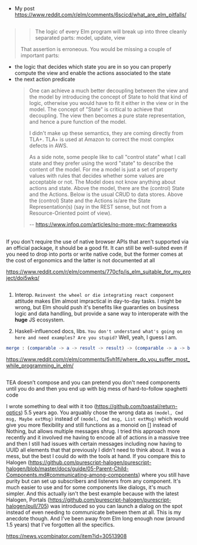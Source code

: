 - My post https://www.reddit.com/r/elm/comments/6scicd/what_are_elm_pitfalls/

##

> > The logic of every Elm program will break up into three cleanly separated parts: model, update, view
>
> That assertion is erroneous. You would be missing a couple of important parts:

- the logic that decides which state you are in so you can properly compute the view and enable the actions associated to the state
- the next action predicate
  > One can achieve a much better decoupling between the view and the model by introducing the concept of State to hold that kind of logic, otherwise you would have to fit it either in the view or in the model. The concept of "State" is critical to achieve that decoupling. The view then becomes a pure state representation, and hence a pure function of the model.
  >
  > I didn't make up these semantics, they are coming directly from TLA+. TLA+ is used at Amazon to correct the most complex defects in AWS.
  >
  > As a side note, some people like to call "control state" what I call state and they prefer using the word "state" to describe the content of the model. For me a model is just a set of property values with rules that decides whether some values are acceptable or not. The Model does not know anything about actions and state. Above the model, there are the (control) State and the Actions. Below is the usual CRUD to data stores. Above the (control) State and the Actions is/are the State Representation(s) (say in the REST sense, but not from a Resource-Oriented point of view).
  >
  > -- https://www.infoq.com/articles/no-more-mvc-frameworks

##

If you don't require the use of native browser APIs that aren't supported via an official package, it should be a good fit. It can still be well-suited even if you need to drop into ports or write native code, but the former comes at the cost of ergonomics and the latter is not documented at all

https://www.reddit.com/r/elm/comments/770cfp/is_elm_suitable_for_my_project/doi5wkq/

##

1. Interop. `Reinvent the wheel or die integrating react component` attitude makes Elm almost impractical in day-to-day tasks. I might be wrong, but Elm should push it's benefits like guaranties on business logic and data handling, but provide a sane way to interoperate with the **huge** JS ecosystem.

2. Haskell-influenced docs, libs. `You don't understand what's going on here and need examples? Are you stupid?` Well, yeah, I guess I am.

```elm
merge : (comparable -> a -> result -> result) -> (comparable -> a -> b -> result -> result) -> (comparable -> b -> result -> result) -> Dict comparable a -> Dict comparable b -> result -> result
```

https://www.reddit.com/r/elm/comments/5vh1fi/where_do_you_suffer_most_while_programming_in_elm/

##

TEA doesn’t compose and you can pretend you don't need components until you do and then you end up with big mess of hard-to-follow spaghetti code

I wrote something to deal with it too (https://github.com/toastal/return-optics) 5.5 years ago. You arguably chose the wrong data as `(model, Cmd msg, Maybe extMsg)` instead of `(model, Cmd msg, List extMsg)` which would give you more flexibility and still functions as a monoid on [] instead of Nothing, but allows multiple messages shrug. I tried this approach more recently and it involved me having to encode all of actions in a massive tree and then I still had issues with certain messages including now having to UUID all elements that that previously I didn't need to think about. It was a mess, but the best I could do with the tools at hand.
If you compare this to Halogen (https://github.com/purescript-halogen/purescript-halogen/blob/master/docs/guide/05-Parent-Child-Components.md#communicating-among-components) where you still have purity but can set up subscribers and listeners from any component. It's much easier to use and for some components like dialogs, it's much simpler. And this actually isn't the best example because with the latest Halogen, Portals (https://github.com/purescript-halogen/purescript-halogen/pull/705) was introduced so you can launch a dialog on the spot instead of even needing to communicate between them at all.
This is my anecdote though. And I've been away from Elm long enough now (around 1.5 years) that I've forgotten all the specifics.

https://news.ycombinator.com/item?id=30513908
